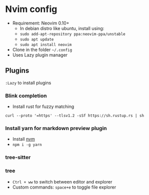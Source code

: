 # Nvim config

- Requirement: Neovim 0.10+
    - In debian distro like ubuntu, install using:
    - `sudo add-apt-repository ppa:neovim-ppa/unstable`
    - `sudo apt update`
    - `sudo apt install neovim`
- Clone in the folder `~/.config`
- Uses Lazy plugin manager

## Plugins
`:Lazy` to install plugins

### Blink completion

- Install rust for fuzzy matching
```
curl --proto '=https' --tlsv1.2 -sSf https://sh.rustup.rs | sh
```

### Install yarn for markdown preview plugin

- Install [nvm](https://github.com/nvm-sh/nvm)
- `npm i -g yarn`

### tree-sitter

### tree

- `Ctrl + ww` to switch between editor and explorer
- Custom commands: `space+e` to toggle file explorer
